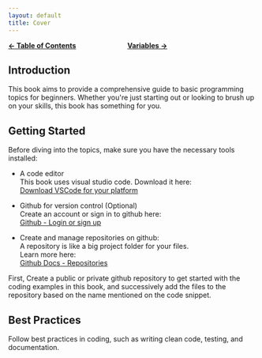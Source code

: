```yaml
---
layout: default
title: Cover
---
```


<p style="display:inline; margin-right: 50px;" align="left">
    <a href="/programming-book-sai639/"> <b>&larr; Table of Contents</b></a>
</p>

<p style="display:inline; margin-left: 50px;" align="right">
    <a href="/programming-book-sai639/variables/"><b>Variables &rarr;</b></a>
</p>


## Introduction

This book aims to provide a comprehensive guide to basic programming topics for beginners. Whether you're just starting out or looking to brush up on your skills, this book has something for you.

## Getting Started

Before diving into the topics, make sure you have the necessary tools installed:
- A code editor\
  This book uses visual studio code. Download it here:\
  [Download VSCode for your platform](https://code.visualstudio.com/download)

- Github for version control (Optional)\
  Create an account or sign in to github here:\
  [Github - Login or sign up](https://www.github.com)

- Create and manage repositories on github:\
  A repository is like a big project folder for your files.\
  Learn more here:\
  [Github Docs - Repositories](https://docs.github.com/en/repositories/creating-and-managing-repositories/about-repositories)

First, Create a public or private github repository to get started with the coding examples in this book, and successively add the files to the repository based on the name mentioned on the code snippet.

## Best Practices

Follow best practices in coding, such as writing clean code, testing, and documentation.
